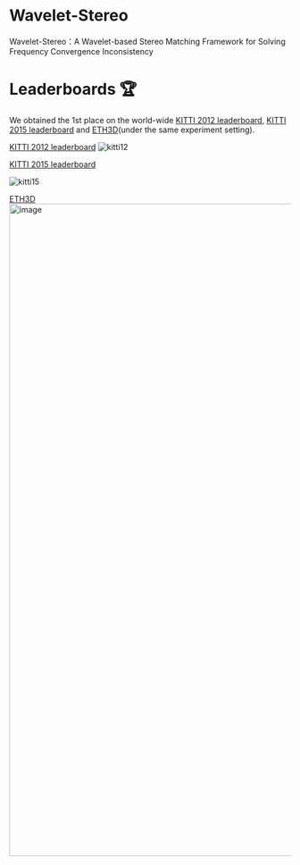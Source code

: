 # Wavelet-Stereo
Wavelet-Stereo：A Wavelet-based Stereo Matching Framework for Solving Frequency Convergence Inconsistency

# Leaderboards 🏆
We obtained the 1st place on the world-wide [KITTI 2012 leaderboard](https://www.cvlibs.net/datasets/kitti/eval_stereo_flow.php?benchmark=stereo), [KITTI 2015 leaderboard](https://www.cvlibs.net/datasets/kitti/eval_scene_flow.php?benchmark=stereo) and [ETH3D](https://www.eth3d.net/low_res_two_view)(under the same experiment setting).

[KITTI 2012 leaderboard](https://www.cvlibs.net/datasets/kitti/eval_stereo_flow.php?benchmark=stereo)
![kitti12](https://github.com/user-attachments/assets/ffcc5d53-3eee-4154-952b-45b320f2fa21)


[KITTI 2015 leaderboard](https://www.cvlibs.net/datasets/kitti/eval_scene_flow.php?benchmark=stereo)

![kitti15](https://github.com/user-attachments/assets/01e887ad-580f-432d-9f87-d9e9dec9e0eb)

[ETH3D](https://www.eth3d.net/low_res_two_view) 
<img width="2428" height="1168" alt="image" src="https://github.com/user-attachments/assets/6d309f78-efd7-4b98-9268-e9c7f937fa9f" />

